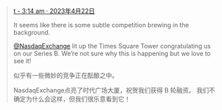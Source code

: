 > [t - 3:14 am · 2023年4月22日](https://twitter.com/LayerZero_Labs/status/1649491862594662401)
>
> It seems like there is some subtle competition brewing in the background. 
>
> [@NasdaqExchange](https://twitter.com/NasdaqExchange) lit up the Times Square Tower congratulating us on our Series B. We’re not sure why this is happening but we love to see it!
>
> 似乎有一些微妙的竞争正在酝酿之中。 
>
> NasdaqExchange点亮了时代广场大厦，祝贺我们获得 B 轮融资。 我们不确定为什么会这样，但我们很乐意看到它！